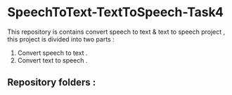 # SpeechToText-TextToSpeech-Task4
This repository is contains convert speech to text & text to speech project , this project is divided into two parts :
1. Convert speech to text .
2. Convert text to speech .

Repository folders :
- 
